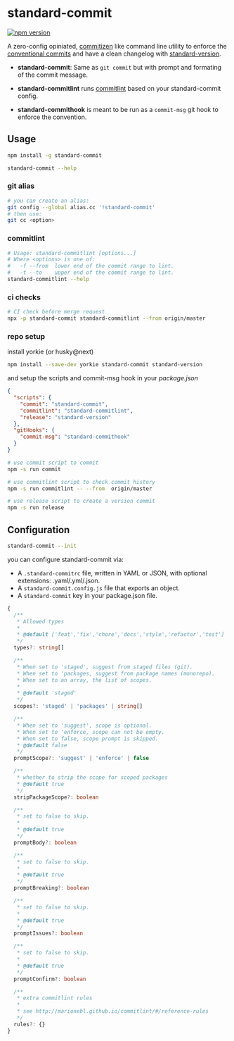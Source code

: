# standard-commit

[![npm version](https://badge.fury.io/js/standard-commit.svg)](https://badge.fury.io/js/standard-commit)

A zero-config opiniated, [commitizen](https://github.com/commitizen/cz-cli)
like command line utility to enforce the
[conventional commits](https://conventionalcommits.org/) and have a clean
changelog with
[standard-version](https://github.com/conventional-changelog/standard-version).

- **standard-commit**: Same as `git commit` but with prompt and formating of the
  commit message.

- **standard-commitlint** runs
  [commitlint](https://github.com/marionebl/commitlint) based on your
  standard-commit config.

- **standard-commithook** is meant to be run as a `commit-msg` git hook to
  enforce the convention.

## Usage


```bash
npm install -g standard-commit
```

```bash
standard-commit --help
```

### git alias

```bash
# you can create an alias:
git config --global alias.cc '!standard-commit'
# then use:
git cc <option>
```

### commitlint

```bash
# Usage: standard-commitlint [options...]
# Where <options> is one of:
#   -f --from  lower end of the commit range to lint.
#   -t --to    upper end of the commit range to lint.
standard-commitlint --help
```

### ci checks

```bash
# CI check before merge request
npx -p standard-commit standard-commitlint --from origin/master
```

### repo setup

install yorkie (or husky@next)

```bash
npm install --save-dev yorkie standard-commit standard-version
```

and setup the scripts and commit-msg hook in your _package.json_

```json
{
  "scripts": {
    "commit": "standard-commit",
    "commitlint": "standard-commitlint",
    "release": "standard-version"
  },
  "gitHooks": {
    "commit-msg": "standard-commithook"
  }
}
```

```bash
# use commit script to commit
npm -s run commit

# use commitlint script to check commit history
npm -s run commitlint -- --from  origin/master

# use release script to create a version commit
npm -s run release
```

## Configuration

```bash
standard-commit --init
```

you can configure standard-commit via:

- A `.standard-commitrc` file, written in YAML or JSON, with optional
  extensions: .yaml/.yml/.json.
- A `standard-commit.config.js` file that exports an object.
- A `standard-commit` key in your package.json file.

```ts
{
  /**
   * Allowed types
   *
   * @default ['feat','fix','chore','docs','style','refactor','test']
   */
  types?: string[]

  /**
   * When set to 'staged', suggest from staged files (git).
   * When set to 'packages, suggest from package names (monorepo).
   * When set to an array, the list of scopes.
   *
   * @default 'staged'
   */
  scopes?: 'staged' | 'packages' | string[]

  /**
   * When set to 'suggest', scope is optional.
   * When set to 'enforce, scope can not be empty.
   * When set to false, scope prompt is skipped.
   * @default false
   */
  promptScope?: 'suggest' | 'enforce' | false

  /**
   * whether to strip the scope for scoped packages
   * @default true
   */
  stripPackageScope?: boolean

  /**
   * set to false to skip.
   *
   * @default true
   */
  promptBody?: boolean

  /**
   * set to false to skip.
   *
   * @default true
   */
  promptBreaking?: boolean

  /**
   * set to false to skip.
   *
   * @default true
   */
  promptIssues?: boolean

  /**
   * set to false to skip.
   *
   * @default true
   */
  promptConfirm?: boolean

  /**
   * extra commitlint rules
   *
   * see http://marionebl.github.io/commitlint/#/reference-rules
   */
  rules?: {}
}
```
